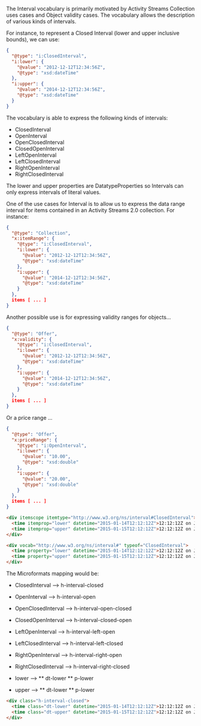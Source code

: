 The Interval vocabulary is primarily motivated by Activity Streams Collection uses cases and Object validity cases. The vocabulary allows the description of various kinds of intervals. 

For instance, to represent a Closed Interval (lower and upper inclusive bounds), we can use:

```json
{
  "@type": "i:ClosedInterval",
  "i:lower": {
    "@value": "2012-12-12T12:34:56Z",
    "@type": "xsd:dateTime"
  },
  "i:upper": {
    "@value": "2014-12-12T12:34:56Z",
    "@type": "xsd:dateTime"
  }
}
```

The vocabulary is able to express the following kinds of intervals:

* ClosedInterval
* OpenInterval
* OpenClosedInterval
* ClosedOpenInterval
* LeftOpenInterval
* LeftClosedInterval
* RightOpenInterval
* RightClosedInterval

The lower and upper properties are DatatypeProperties so Intervals can only express intervals of literal values.

One of the use cases for Interval is to allow us to express the data range interval for items contained in an Activity Streams 2.0 collection. For instance:

```json
{
  "@type": "Collection",
  "x:itemRange": {
    "@type": "i:ClosedInterval",
    "i:lower": {
      "@value": "2012-12-12T12:34:56Z",
      "@type": "xsd:dateTime"
    },
    "i:upper": {
      "@value": "2014-12-12T12:34:56Z",
      "@type": "xsd:dateTime"
    }
  },
  items [ ... ]
}
```

Another possible use is for expressing validity ranges for objects...

```json
{
  "@type": "Offer",
  "x:validity": {
    "@type": "i:ClosedInterval",
    "i:lower": {
      "@value": "2012-12-12T12:34:56Z",
      "@type": "xsd:dateTime"
    },
    "i:upper": {
      "@value": "2014-12-12T12:34:56Z",
      "@type": "xsd:dateTime"
    }
  },
  items [ ... ]
}
```

Or a price range ...

```json
{
  "@type": "Offer",
  "x:priceRange": {
    "@type": "i:OpenInterval",
    "i:lower": {
      "@value": "10.00",
      "@type": "xsd:double"
    },
    "i:upper": {
      "@value": "20.00",
      "@type": "xsd:double"
    }
  },
  items [ ... ]
}
```

```html
<div itemscope itemtype="http://www.w3.org/ns/interval#ClosedInterval">
  <time itemprop="lower" datetime="2015-01-14T12:12:12Z">12:12:12Z on January 14, 2015</time> - 
  <time itemprop="upper" datetime="2015-01-15T12:12:12Z">12:12:12Z on January 15, 2015</time>
</div>
```

```html
<div vocab="http://www.w3.org/ns/interval#" typeof="ClosedInterval">
  <time property="lower" datetime="2015-01-14T12:12:12Z">12:12:12Z on January 14, 2015</time> - 
  <time property="upper" datetime="2015-01-15T12:12:12Z">12:12:12Z on January 15, 2015</time>
</div>
```
The Microformats mapping would be:

* ClosedInterval --> h-interval-closed
* OpenInterval --> h-interval-open
* OpenClosedInterval --> h-interval-open-closed
* ClosedOpenInterval --> h-interval-closed-open
* LeftOpenInterval --> h-interval-left-open
* LeftClosedInterval --> h-interval-left-closed
* RightOpenInterval --> h-interval-right-open
* RightClosedInterval --> h-interval-right-closed

* lower -->
** dt-lower
** p-lower
* upper -->
** dt-lower
** p-lower 

```html
<div class="h-interval-closed">
  <time class="dt-lower" datetime="2015-01-14T12:12:12Z">12:12:12Z on January 14, 2015</time> - 
  <time class="dt-upper" datetime="2015-01-15T12:12:12Z">12:12:12Z on January 15, 2015</time>
</div>
```